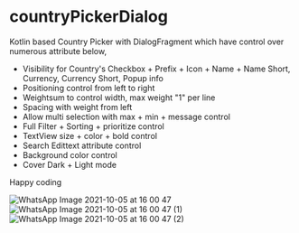 # countryPickerDialog

Kotlin based Country Picker with DialogFragment which have control over numerous attribute below,
- Visibility for Country's Checkbox + Prefix + Icon + Name + Name Short, Currency, Currency Short, Popup info
- Positioning control from left to right
- Weightsum to control width, max weight "1" per line
- Spacing with weight from left
- Allow multi selection with max + min + message control
- Full Filter + Sorting + prioritize control
- TextView size + color + bold control
- Search Edittext attribute control
- Background color control
- Cover Dark + Light mode

Happy coding


![WhatsApp Image 2021-10-05 at 16 00 47](https://user-images.githubusercontent.com/22164016/135983941-2bc67e03-f6e0-4cad-b00f-4a9033f51921.jpeg)
![WhatsApp Image 2021-10-05 at 16 00 47 (1)](https://user-images.githubusercontent.com/22164016/135983999-df8a31a3-3e34-44c7-8975-85a6e070b776.jpeg)
![WhatsApp Image 2021-10-05 at 16 00 47 (2)](https://user-images.githubusercontent.com/22164016/135984006-5cf43a35-5c2c-4b24-b8f2-876afb550b0f.jpeg)
